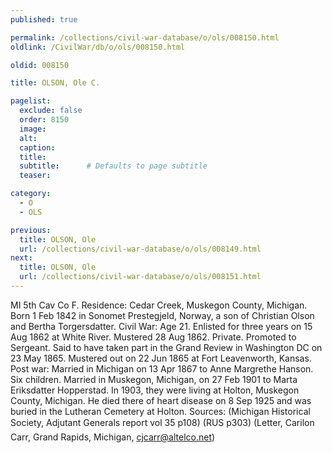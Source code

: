 ```yaml
---
published: true

permalink: /collections/civil-war-database/o/ols/008150.html
oldlink: /CivilWar/db/o/ols/008150.html

oldid: 008150

title: OLSON, Ole C.

pagelist:
  exclude: false
  order: 8150
  image: 
  alt:
  caption:
  title:
  subtitle:      # Defaults to page subtitle
  teaser:

category: 
  - O 
  - OLS

previous:
  title: OLSON, Ole
  url: /collections/civil-war-database/o/ols/008149.html  
next:
  title: OLSON, Ole
  url: /collections/civil-war-database/o/ols/008151.html   
---
```

MI 5th Cav Co F. Residence: Cedar Creek, Muskegon County, Michigan. Born 1 Feb 1842 in Sonomet Prestegjeld, Norway, a son of Christian Olson and Bertha Torgersdatter. Civil War: Age 21. Enlisted for three years on 15 Aug 1862 at White River. Mustered 28 Aug 1862. Private. Promoted to Sergeant. Said to have taken part in the Grand Review in Washington DC on 23 May 1865. Mustered out on 22 Jun 1865 at Fort Leavenworth, Kansas. Post war: Married in Michigan on 13 Apr 1867 to Anne Margrethe Hanson. Six children. Married in Muskegon, Michigan, on 27 Feb 1901 to Marta Eriksdatter Hopperstad. In 1903, they were living at Holton, Muskegon County, Michigan. He died there of heart disease on 8 Sep 1925 and was buried in the Lutheran Cemetery at Holton. Sources: (Michigan Historical Society, Adjutant General&#146;s report vol 35 p108) (RUS p303) (Letter, Carilon Carr, Grand Rapids, Michigan, [cjcarr@altelco.net](mailto:cjcarr@altelco.net))